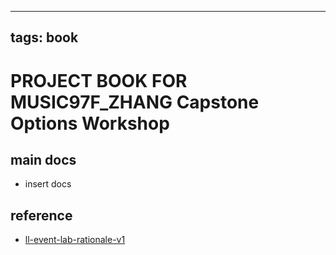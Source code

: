 
---
tags: book
---

PROJECT BOOK FOR MUSIC97F_ZHANG Capstone Options Workshop
===

main docs
---

- insert docs

reference
---

- [ll-event-lab-rationale-v1](/AunryFEcRm6SG8qAbHAyIw)

